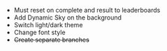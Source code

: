 <ul>
<li>Must reset on complete and result to leaderboards
<li>Add Dynamic Sky on the background
<li>Switch light/dark theme
<li>Change font style
<li><strike>Create separate branches

</ul>